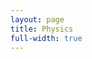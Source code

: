 ```yaml
---
layout: page
title: Physics
full-width: true
---
```



<div style=text-align: center>
<object type=image/svg+xml data=/svgs/Physics.txt.svg> </object>
</div>
